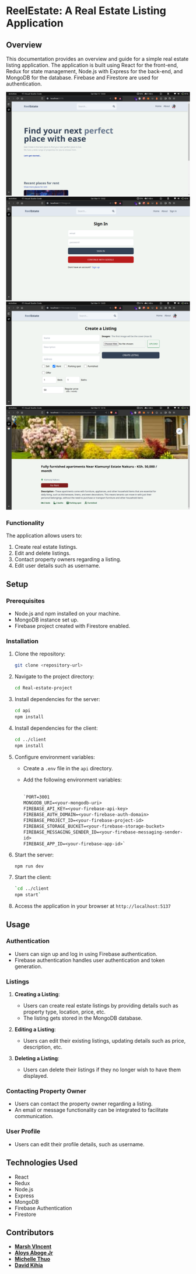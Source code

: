 # ReelEstate: A Real Estate Listing Application

## Overview

This documentation provides an overview and guide for a simple real estate listing application. The application is built using React for the front-end, Redux for state management, Node.js with Express for the back-end, and MongoDB for the database. Firebase and Firestore are used for authentication.

<img src="./screenshots/2.png" />
<img src="./screenshots/1.png" />
<img src="./screenshots/3.png" />
<img src="./screenshots/4.png" />

### Functionality

The application allows users to:

1.  Create real estate listings.
2.  Edit and delete listings.
3.  Contact property owners regarding a listing.
4.  Edit user details such as username.

## Setup

### Prerequisites

- Node.js and npm installed on your machine.
- MongoDB instance set up.
- Firebase project created with Firestore enabled.

### Installation

1.  Clone the repository:

    ```bash
    git clone <repository-url>
    ```

2.  Navigate to the project directory:

    ```bash
    cd Real-estate-project
    ```

3.  Install dependencies for the server:

    ```bash
    cd api
    npm install
    ```

4.  Install dependencies for the client:

    ```bash
    cd ../client
    npm install
    ```

5.  Configure environment variables:

    - Create a `.env` file in the `api` directory.

    - Add the following environment variables:

      ```plaintext

      `PORT=3001
      MONGODB_URI=<your-mongodb-uri>
      FIREBASE_API_KEY=<your-firebase-api-key>
      FIREBASE_AUTH_DOMAIN=<your-firebase-auth-domain>
      FIREBASE_PROJECT_ID=<your-firebase-project-id>
      FIREBASE_STORAGE_BUCKET=<your-firebase-storage-bucket>
      FIREBASE_MESSAGING_SENDER_ID=<your-firebase-messaging-sender-id>
      FIREBASE_APP_ID=<your-firebase-app-id>`
      ```

6.  Start the server:

    ```bash
    npm run dev
    ```

7.  Start the client:

    ```bash
    `cd ../client
    npm start`
    ```

8.  Access the application in your browser at `http://localhost:5137`

## Usage

### Authentication

- Users can sign up and log in using Firebase authentication.
- Firebase authentication handles user authentication and token generation.

### Listings

1.  **Creating a Listing**:

    - Users can create real estate listings by providing details such as property type, location, price, etc.
    - The listing gets stored in the MongoDB database.

2.  **Editing a Listing**:

    - Users can edit their existing listings, updating details such as price, description, etc.

3.  **Deleting a Listing**:

    - Users can delete their listings if they no longer wish to have them displayed.

### Contacting Property Owner

- Users can contact the property owner regarding a listing.
- An email or message functionality can be integrated to facilitate communication.

### User Profile

- Users can edit their profile details, such as username.

## Technologies Used

- React
- Redux
- Node.js
- Express
- MongoDB
- Firebase Authentication
- Firestore

## Contributors

- [**Marsh VIncent**](https://github.com/marshvin)
- [**Aloys Aboge Jr**](https://github.com/AbogeJr)
- [**Michelle Thuo**](https://github.com/MichelleThuo)
- [**David Kihia**](https://github.com/DavidKihia)
